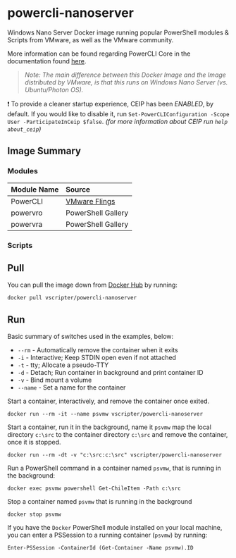 # powercli-nanoserver
Windows Nano Server Docker image running popular PowerShell modules & Scripts from VMware, as well as the VMware community.

More information can be found regarding PowerCLI Core in the documentation found [here](http://powercli-core.readthedocs.io/en/latest/).

> _Note: The main difference between this Docker Image and the Image distributed by VMware, is that this runs on Windows Nano Server (vs. Ubuntu/Photon OS)._

:heavy_exclamation_mark: To provide a cleaner startup experience, CEIP has been *ENABLED*, by default. If you would like to disable it, run `Set-PowerCLIConfiguration -Scope User -ParticipateInCeip $false`. _(for more information about CEIP run `help about_ceip`)_

## Image Summary
### Modules

| Module Name | Source |
|:----|:----|
| PowerCLI | [VMware Flings](https://labs.vmware.com/flings/powercli-core) |
| powervro | PowerShell Gallery |
| powervra | PowerShell Gallery |

### Scripts

## Pull
You can pull the image down from [Docker Hub](https://hub.docker.com/r/vscripter/powercli-nanoserver/) by running:

`docker pull vscripter/powercli-nanoserver`

## Run
Basic summary of switches used in the examples, below:
* `--rm` - Automatically remove the container when it exits
* `-i` - Interactive; Keep STDIN open even if not attached
* `-t` - tty; Allocate a pseudo-TTY
* `-d` - Detach; Run container in background and print container ID
* `-v` - Bind mount a volume
* `--name` - Set a name for the container

Start a container, interactively, and remove the container once exited.

`docker run --rm -it --name psvmw vscripter/powercli-nanoserver`

Start a container, run it in the background, name it `psvmw` map the local directory `c:\src` to the container directory `c:\src` and remove the container, once it is stopped.

`docker run --rm -dt -v "c:\src:c:\src" vscripter/powercli-nanoserver`

Run a PowerShell command in a container named `psvmw`, that is running in the background:

`docker exec psvmw powershell Get-ChileItem -Path c:\src`

Stop a container named `psvmw` that is running in the background

`docker stop psvmw`

If you have the `Docker` PowerShell module installed on your local machine, you can enter a PSSession to a running container (`psvmw`) by running:

`Enter-PSSession -ContainerId (Get-Container -Name psvmw).ID`


